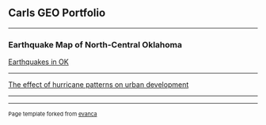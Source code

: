 ## Carls GEO Portfolio

---

### Earthquake Map of North-Central Oklahoma 

[Earthquakes in OK](/pdf/CWJ_Midterm_GIS5013_Fall2020_202010251645.pdf)


---
[The effect of hurricane patterns on urban development](/pdf/CWJ_GIS5013_TermPaper_Fall2020.pdf)

---

---
<p style="font-size:11px">Page template forked from <a href="https://github.com/evanca/quick-portfolio">evanca</a></p>
<!-- Remove above link if you don't want to attibute -->
